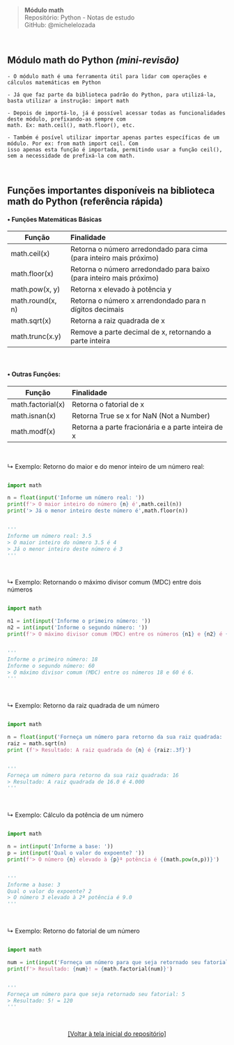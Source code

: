 > **Módulo math**  
> Repositório: Python - Notas de estudo     
> GitHub: @michelelozada
&nbsp;
     
&nbsp;  
## Módulo math do Python *(mini-revisão)*
```
- O módulo math é uma ferramenta útil para lidar com operações e cálculos matemáticas em Python

- Já que faz parte da biblioteca padrão do Python, para utilizá-la, basta utilizar a instrução: import math

- Depois de importá-lo, já é possível acessar todas as funcionalidades deste módulo, prefixando-as sempre com 
math. Ex: math.ceil(), math.floor(), etc.

- Também é posível utilizar importar apenas partes específicas de um módulo. Por ex: from math import ceil. Com 
isso apenas esta função é importada, permitindo usar a função ceil(), sem a necessidade de prefixá-la com math.
```

&nbsp;  

## Funções importantes disponíveis na biblioteca math do Python (referência rápida)

#### • Funções Matemáticas Básicas

Função | Finalidade 
---    | :--
math.ceil(x) | Retorna o número arredondado para cima (para inteiro mais próximo)
math.floor(x) | Retorna o número arredondado para baixo (para  inteiro mais próximo)
math.pow(x, y) | Retorna x elevado à potência y
math.round(x, n) | Retorna o número x arrendondado para n dígitos decimais
math.sqrt(x) | Retorna a raiz quadrada de x
math.trunc(x.y) | Remove a parte decimal de x, retornando a parte inteira

&nbsp;  

#### • Outras Funções:

Função | Finalidade 
---    | :--
math.factorial(x) | Retorna o fatorial de x
math.isnan(x) | Retorna True se x for NaN (Not a Number)
math.modf(x) | Retorna a parte fracionária e a parte inteira de x

&nbsp;  

↳ Exemplo: Retorno do maior e do menor inteiro de um número real:
```py

import math

n = float(input('Informe um número real: '))
print(f'> O maior inteiro do número {n} é',math.ceil(n))
print('> Já o menor inteiro deste número é',math.floor(n))


'''
Informe um número real: 3.5
> O maior inteiro do número 3.5 é 4
> Já o menor inteiro deste número é 3
'''
```

&nbsp;  

↳ Exemplo: Retornando o máximo divisor comum (MDC) entre dois números
```py

import math

n1 = int(input('Informe o primeiro número: '))
n2 = int(input('Informe o segundo número: '))
print(f'> O máximo divisor comum (MDC) entre os números {n1} e {n2} é {math.gcd(n1,n2)}.')


'''
Informe o primeiro número: 18
Informe o segundo número: 60
> O máximo divisor comum (MDC) entre os números 18 e 60 é 6.
'''
```

&nbsp;  

↳ Exemplo: Retorno da raiz quadrada de um número
```py

import math

n = float(input('Forneça um número para retorno da sua raiz quadrada: '))
raiz = math.sqrt(n)
print (f'> Resultado: A raiz quadrada de {n} é {raiz:.3f}')


'''
Forneça um número para retorno da sua raiz quadrada: 16
> Resultado: A raiz quadrada de 16.0 é 4.000
'''
```

&nbsp;  

↳ Exemplo: Cálculo da potência de um número
```py

import math

n = int(input('Informe a base: '))
p = int(input('Qual o valor do expoente? '))
print(f'> O número {n} elevado à {p}ª potência é {(math.pow(n,p))}')


'''
Informe a base: 3
Qual o valor do expoente? 2
> O número 3 elevado à 2ª potência é 9.0
'''
```

&nbsp;  

↳ Exemplo: Retorno do fatorial de um número
```py

import math

num = int(input('Forneça um número para que seja retornado seu fatorial: '))
print(f'> Resultado: {num}! = {math.factorial(num)}')


'''
Forneça um número para que seja retornado seu fatorial: 5
> Resultado: 5! = 120
'''
```

&nbsp;

<div align="center">
<a href="https://github.com/michelelozada/Python-Study-Notes">[Voltar à tela inicial do repositório]</a>
</div>